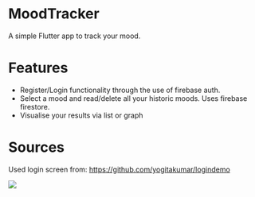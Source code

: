 # MoodTracker
A simple Flutter app to track your mood.

# Features
- Register/Login functionality through the use of firebase auth.
- Select a mood and read/delete all your historic moods. Uses firebase firestore. 
- Visualise your results via list or graph

# Sources
Used login screen from: https://github.com/yogitakumar/logindemo

![](20210909_085758.gif)
